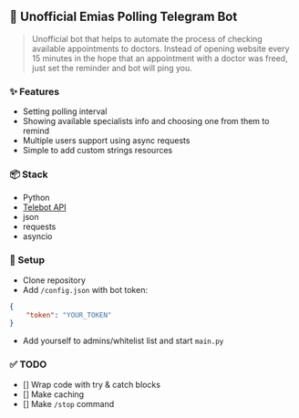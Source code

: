## 📰 Unofficial Emias Polling Telegram Bot
> Unofficial bot that helps to automate the process of checking available appointments to doctors.
Instead of opening website every 15 minutes in the hope that an appointment with a doctor was freed, just set the reminder and bot will ping you.

### ✨ Features
- Setting polling interval
- Showing available specialists info and choosing one from them to remind
- Multiple users support using async requests
- Simple to add custom strings resources

### 📦 Stack
- Python
- [Telebot API](https://pypi.org/project/pyTelegramBotAPI/)
- json
- requests
- asyncio

### 🚀 Setup
- Clone repository
- Add `/config.json` with bot token: 
```json
{
    "token": "YOUR_TOKEN"
}
```
- Add yourself to admins/whitelist list and start `main.py`

### ✅ TODO
- [] Wrap code with try & catch blocks
- [] Make caching
- [] Make `/stop` command